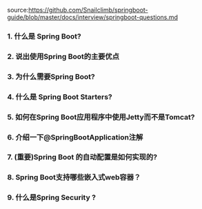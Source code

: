 source:https://github.com/Snailclimb/springboot-guide/blob/master/docs/interview/springboot-questions.md

### 1. 什么是 Spring Boot?

### 2. 说出使用Spring Boot的主要优点

### 3. 为什么需要Spring Boot?

### 4. 什么是 Spring Boot Starters?

### 5. 如何在Spring Boot应用程序中使用Jetty而不是Tomcat?

### 6. 介绍一下@SpringBootApplication注解

### 7. (重要)Spring Boot 的自动配置是如何实现的?

### 8. Spring Boot支持哪些嵌入式web容器？

### 9. 什么是Spring Security ?